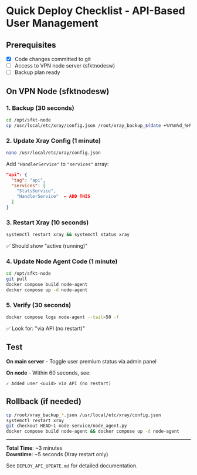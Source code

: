 # Quick Deploy Checklist - API-Based User Management

## Prerequisites
- [x] Code changes committed to git
- [ ] Access to VPN node server (sfktnodesw)
- [ ] Backup plan ready

## On VPN Node (sfktnodesw)

### 1. Backup (30 seconds)
```bash
cd /opt/sfkt-node
cp /usr/local/etc/xray/config.json /root/xray_backup_$(date +%Y%m%d_%H%M).json
```

### 2. Update Xray Config (1 minute)
```bash
nano /usr/local/etc/xray/config.json
```
Add `"HandlerService"` to `"services"` array:
```json
"api": {
  "tag": "api",
  "services": [
    "StatsService",
    "HandlerService"  ← ADD THIS
  ]
}
```

### 3. Restart Xray (10 seconds)
```bash
systemctl restart xray && systemctl status xray
```
✅ Should show "active (running)"

### 4. Update Node Agent Code (1 minute)
```bash
cd /opt/sfkt-node
git pull
docker compose build node-agent
docker compose up -d node-agent
```

### 5. Verify (30 seconds)
```bash
docker compose logs node-agent --tail=50 -f
```
✅ Look for: "via API (no restart)"

## Test

**On main server** - Toggle user premium status via admin panel

**On node** - Within 60 seconds, see:
```
✓ Added user <uuid> via API (no restart)
```

## Rollback (if needed)
```bash
cp /root/xray_backup_*.json /usr/local/etc/xray/config.json
systemctl restart xray
git checkout HEAD~1 node-service/node_agent.py
docker compose build node-agent && docker compose up -d node-agent
```

---

**Total Time**: ~3 minutes  
**Downtime**: ~5 seconds (Xray restart only)

See `DEPLOY_API_UPDATE.md` for detailed documentation.

